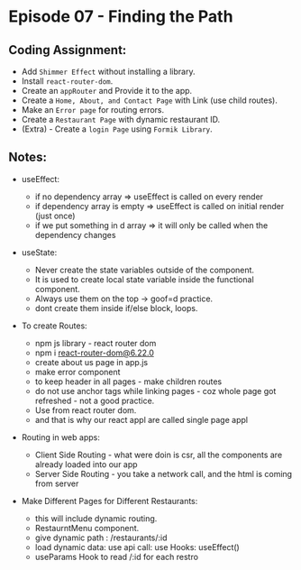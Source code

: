 

# Episode 07 - Finding the Path

## Coding Assignment:

- Add `Shimmer Effect` without installing a library.
- Install `react-router-dom`.
- Create an `appRouter` and Provide it to the app.
- Create a `Home, About, and Contact Page` with Link (use child routes).
- Make an `Error page` for routing errors.
- Create a `Restaurant Page` with dynamic restaurant ID.
- (Extra) - Create a `login Page` using `Formik Library`.

## Notes:

- useEffect:
    - if no dependency array => useEffect is called on every render
    - if dependency array is empty => useEffect is called on initial render (just once)
    - if we put something in d array => it will only be called when the dependency changes

- useState:
    - Never create the state variables outside of the component.
    - It is used to create local state variable inside the functional component.
    - Always use them on the top -> goof=d practice.
    - dont create them inside if/else block, loops.

- To create Routes:
    - npm js library - react router dom
    - npm i react-router-dom@6.22.0
    - create about us page in app.js
    - make error component
    - to keep header in all pages - make children routes
    - do not use anchor tags while linking pages - coz whole page got refreshed - not a good practice.
    - Use <Link> from react router dom.
    - and that is why our react appl are called single page appl

- Routing in web apps:
    - Client Side Routing - what were doin is csr, all the components are already loaded into our app
    - Server Side Routing - you take a network call, and the html is coming from server

- Make Different Pages for Different Restaurants:
    - this will include dynamic routing.
    - RestaurntMenu component.
    - give dynamic path : /restaurants/:id
    - load dynamic data: use api call: use Hooks: useEffect()
    - useParams Hook to read /:id for each restro


